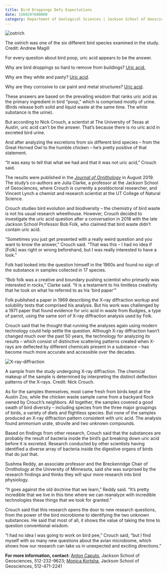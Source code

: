 ```yaml
--- 
title: Bird Droppings Defy Expectations
date: 1569297600000
category: Department of Geological Sciences | Jackson School of Geosciences
---
```


![ostrich](http://research.utexas.edu/showcase/assets/js/fileman/Uploads/ostrich.jpg)

The ostrich was one of the six different bird species examined in the study. Credit: Andrew Magill

For every question about bird poop, uric acid appears to be the answer.

Why are bird droppings so hard to remove from buildings? [Uric acid.](https://www.audubon.org/news/how-live-bird-poop)

Why are they white and pasty? [Uric acid](https://www.britannica.com/story/why-is-bird-poop-white).

Why are they corrosive to car paint and metal structures? [Uric acid](https://www.fws.gov/northeast/migratorybirds/pdf/2016_EA_Reducing_Bird_Damage_in_Massachusetts_20170308.pdf).

These answers are based on the prevailing wisdom that ranks uric acid as the primary ingredient in bird “poop,” which is comprised mostly of urine. (Birds release both solid and liquid waste at the same time. The white substance is the urine).

But according to Nick Crouch, a scientist at The University of Texas at Austin, uric acid can’t be the answer. That’s because there is no uric acid in excreted bird urine.

And after analyzing the excretions from six different bird species – from the Great Horned Owl to the humble chicken – he’s pretty positive of that statement.

“It was easy to tell that what we had and that it was not uric acid,” Crouch said.

The results were published in the [_Journal of Ornithology_](https://link.springer.com/article/10.1007/s10336-019-01692-5) in August 2019. The study’s co-authors are Julia Clarke, a professor at the Jackson School of Geosciences, where Crouch is currently a postdoctoral researcher, and Vincent Lynch a chemist and research scientist at the UT College of Natural Science.

Crouch studies bird evolution and biodiversity – the chemistry of bird waste is not his usual research wheelhouse. However, Crouch decided to investigate the uric acid question after a conversation in 2018 with the late Jackson School Professor Bob Folk, who claimed that bird waste didn’t contain uric acid.

“Sometimes you just get presented with a really weird question and you want to know the answer,” Crouch said. “That was this – I had no idea if \[Folk\] was right or wrong beforehand, but I was really interested to have a look.”

Folk had looked into the question himself in the 1960s and found no sign of the substance in samples collected in 17 species.

“Bob folk was a creative and boundary pushing scientist who primarily was interested in rocks,” Clarke said. “It is a testament to his limitless creativity that he took on what he referred to as his ‘bird paper’”

Folk published a paper in 1969 describing the X-ray diffraction workup and solubility tests that comprised his analysis. But his work was challenged by a 1971 paper that found evidence for uric acid in waste from Budgies, a type of parrot, using the same sort of X-ray diffraction analysis used by Folk.

Crouch said that he thought that running the analyses again using modern technology could help settle the question. Although X-ray diffraction hasn’t changed much over the past 50 years, the technology for analyzing its results – which consist of distinctive scattering patterns created when X-rays are deflected by different chemicals present in a substance – has become much more accurate and accessible over the decades.

![X-ray-diffraction](http://research.utexas.edu/showcase/assets/js/fileman/Uploads/X-ray-diffraction.png)

A sample from the study undergoing X-ray diffraction. The chemical makeup of the sample is determined by interpreting the distinct deflection patterns of the X-rays. Credit: Nick Crouch.

As for the samples themselves, most came fresh from birds kept at the Austin Zoo, while the chicken waste sample came from a backyard flock owned by Crouch’s neighbors. All together, the samples covered a good swath of bird diversity – including species from the three major groupings of birds, a variety of diets and flightless species. But none of the samples produced an X-ray diffraction pattern consistent with uric acid. The analysis found ammonium urate, struvite and two unknown compounds.

Based on findings from other research, Crouch said that the substances are probably the result of bacteria inside the bird’s gut breaking down uric acid before it is excreted. Research conducted by other scientists having identified a diverse array of bacteria inside the digestive organs of birds that do just that.

Sushma Reddy, an associate professor and the Breckenridge Chair of Ornithology at the University of Minnesota, said she was surprised by the research findings and thinks they will spur more research into bird physiology.

“It goes against the old doctrine that we learn,” Reddy said. “It’s pretty incredible that we live in this time where we can reanalyze with incredible technologies these things that we took for granted.”

Crouch said that this research opens the door to new research questions, from the power of the bird microbiome to identifying the two unknown substances. He said that most of all, it shows the value of taking the time to question conventional wisdom.

“I had no idea I was going to work on bird pee,” Crouch said, “but I find myself with so many new questions about the avian microbiome, which shows how our research can take us in unexpected and exciting directions.”

**For more information, contact:** [Anton Caputo](mailto:anton.caputo@jsg.utexas.edu), Jackson School of Geosciences, 512-232-9623; [Monica Kortsha](mailto:mkortsha@jsg.utexas.edu), Jackson School of Geosciences, 512-471-2241